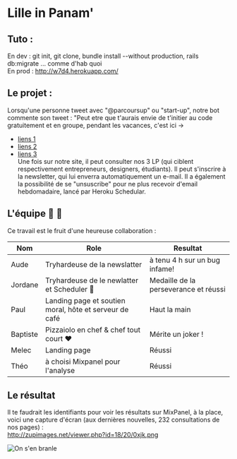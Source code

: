 # Lille in Panam'

## Tuto :
En dev : git init, git clone, bundle install --without production, rails db:migrate ... comme d'hab quoi<br/>
En prod : http://w7d4.herokuapp.com/ 

## Le projet :
Lorsqu'une personne tweet avec "@parcoursup" ou "start-up", notre bot commente son tweet : "Peut etre que t'aurais envie de t'initier au code gratuitement et en groupe, pendant les vacances, c'est ici -> <br />
* [liens 1](https://w7d4.herokuapp.com/)<br/>
* [liens 2](https://w7d4.herokuapp.com/lp2)<br/>
* [liens 3](https://w7d4.herokuapp.com/lp1)<br/>
Une fois sur notre site, il peut consulter nos 3 LP (qui ciblent respectivement entrepreneurs, designers, étudiants). Il peut s'inscrire à la newsletter, qui lui enverra automatiquement un e-mail. Il a également la possibilité de se "unsuscribe" pour ne plus recevoir d'email hebdomadaire, lancé par Heroku Schedular.<br/>

## L'équipe :pizza: :beers:
Ce travail est le fruit d'une heureuse collaboration :

| Nom | Role | Resultat  |
|------|-------|----|
| Aude | Tryhardeuse de la newslatter | à tenu 4 h sur un bug infame! |
| Jordane | Tryhardeuse de le newlatter et Scheduler :pig_nose: | Medaille de la perseverance et réussi |
| Paul | Landing page et soutien moral, hôte et serveur de café | Haut la main |
| Baptiste | Pizzaiolo en chef & chef tout court :heart: | Mérite un joker !|
| Melec | Landing page | Réussi |
| Théo | à choisi Mixpanel pour l'analyse | Réussi |

## Le résultat
Il te faudrait les identifiants pour voir les résultats sur MixPanel, à la place, voici une capture d'écran (aux dernières nouvelles, 232 consultations de nos pages) :
<br />
http://zupimages.net/viewer.php?id=18/20/0xjk.png
<br/>





![On s'en branle](https://i.imgur.com/lRq6T7n.gif)
